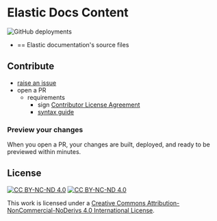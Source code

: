 # Elastic Docs Content

![GitHub deployments](https://img.shields.io/github/deployments/elastic/docs-content/docs-preview?logo=elastic&label=docs-preview&link=https%3A%2F%2Fdocs-v3-preview.elastic.dev%2Felastic%2Fdocs-content%2Ftree%2Fmain)

* == Elastic documentation's source files 

## Contribute

* [raise an issue](https://github.com/elastic/docs-content/issues)
* open a PR 
  * requirements
    * sign [Contributor License Agreement](https://www.elastic.co/contributor-agreement/)
    * [syntax guide](https://elastic.github.io/docs-builder/syntax/index.html)

### Preview your changes

When you open a PR, your changes are built, deployed, and ready to be previewed within minutes.

## License

[![CC BY-NC-ND 4.0][cc-by-nc-nd-image]][cc-by-nc-nd] [![CC BY-NC-ND 4.0][cc-by-nc-nd-shield]][cc-by-nc-nd]

This work is licensed under a
[Creative Commons Attribution-NonCommercial-NoDerivs 4.0 International License][cc-by-nc-nd].

[cc-by-nc-nd]: http://creativecommons.org/licenses/by-nc-nd/4.0/
[cc-by-nc-nd-image]: https://licensebuttons.net/l/by-nc-nd/4.0/88x31.png
[cc-by-nc-nd-shield]: https://img.shields.io/badge/License-CC%20BY--NC--ND%204.0-lightgrey.svg
